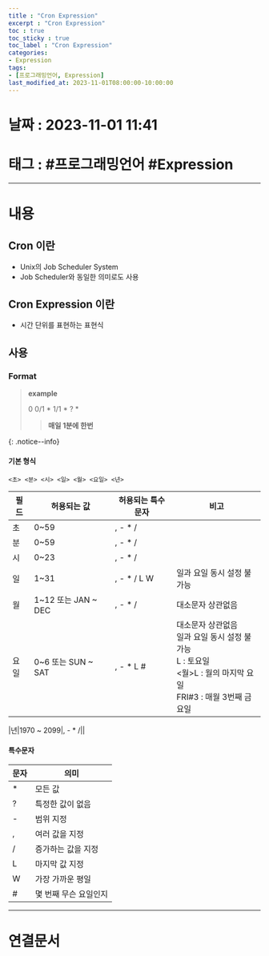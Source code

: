 ```yaml
---
title : "Cron Expression"
excerpt : "Cron Expression"
toc : true
toc_sticky : true
toc_label : "Cron Expression"
categories:
- Expression
tags:
- [프로그래밍언어, Expression]
last_modified_at: 2023-11-01T08:00:00-10:00:00
---
```


# 날짜 : 2023-11-01 11:41

# 태그 : #프로그래밍언어 #Expression
---

# 내용

## Cron 이란
- Unix의 Job Scheduler System 
- Job Scheduler와 동일한 의미로도 사용

## Cron Expression 이란
- 시간 단위를 표현하는 표현식

## 사용

### Format
> **example**
>
>0 0/1 \* 1/1 \* ? \*
>> **매일 1분에 한번**
>
{: .notice--info}

#### 기본 형식
```
<초> <분> <시> <일> <월> <요일> <년>
```

|필드|허용되는 값| 허용되는 특수문자|비고|
|---|---|---|---|
|초|0~59|, - \* /||
|분|0~59|, - \* /||
|시|0~23|, - \* /||
|일|1~31|, - \* / L W|일과 요일 동시 설정 불가능|
|월|1~12 또는 JAN ~ DEC|, - \* /|대소문자 상관없음|
|요일|0~6 또는 SUN ~ SAT|, - \* L \#|대소문자 상관없음<br> 일과 요일 동시 설정 불가능<br>L : 토요일<br>\<월\>L : 월의 마지막 요일<br>FRI#3 : 매월 3번째 금요일|

|년|1970 ~ 2099|, - \* /||

#### 특수문자

|문자|의미|
|---|---|
|\*|모든 값|
|?|특정한 값이 없음|
|-|범위 지정|
|,|여러 값을 지정|
|/|증가하는 값을 지정|
|L|마지막 값 지정|
|W|가장 가까운 평일|
|\#|몇 번째 무슨 요일인지|

---

# 연결문서
